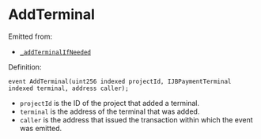 # AddTerminal

Emitted from:

* [`_addTerminalIfNeeded`](/protocol/api/contracts/jbdirectory/write/-_addterminalifneeded.md)

Definition:

```solidity
event AddTerminal(uint256 indexed projectId, IJBPaymentTerminal indexed terminal, address caller);
```

* `projectId` is the ID of the project that added a terminal.
* `terminal` is the address of the terminal that was added.
* `caller` is the address that issued the transaction within which the event was emitted.
